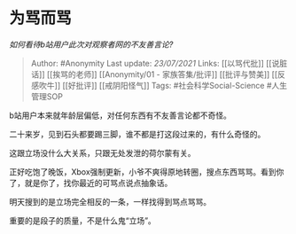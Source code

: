 # 为骂而骂
*如何看待b站用户此次对观察者网的不友善言论?*

> Author: #Anonymity
Last update: *23/07/2021* 
Links: [[以骂代批]] [[说脏话]] [[挨骂的老师]] [[Anonymity/01 - 家族答集/批评]] [[批评与赞美]] [[反感吹牛]] [[好批评]] [[戒阴阳怪气]]
Tags: #社会科学Social-Science #人生管理SOP 

 b站用户本来就年龄层偏低，对任何东西有不友善言论都不奇怪。

二十来岁，见到石头都要踢三脚，谁不都是打这段过来的，有什么奇怪的。

这跟立场没什么大关系，只跟无处发泄的荷尔蒙有关。

正好吃饱了晚饭，Xbox强制更新，小爷不爽得原地转圈，搜点东西骂骂。看到你了，就是你了，找你最近的可骂点说点抽象话。

明天搜到的是立场完全相反的一条，一样找得到骂点骂骂。

重要的是段子的质量，不是什么鬼“立场”。



